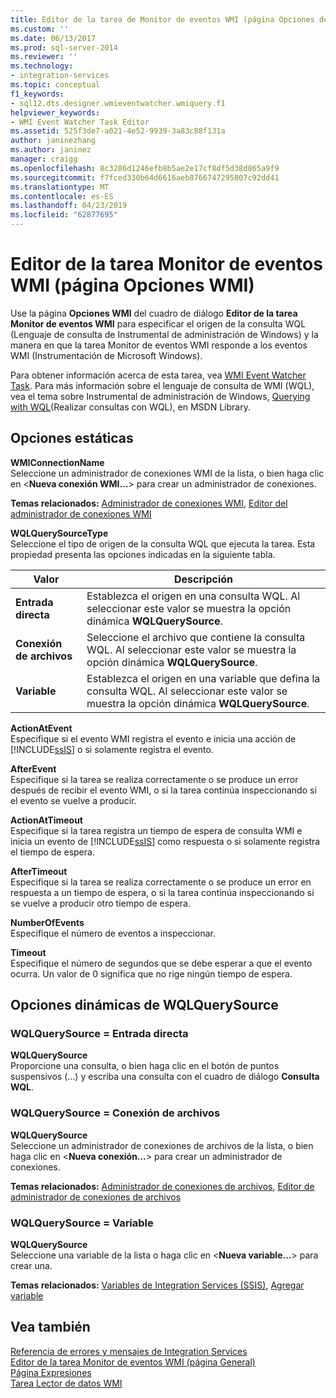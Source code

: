 ```yaml
---
title: Editor de la tarea de Monitor de eventos WMI (página Opciones de WMI) | Microsoft Docs
ms.custom: ''
ms.date: 06/13/2017
ms.prod: sql-server-2014
ms.reviewer: ''
ms.technology:
- integration-services
ms.topic: conceptual
f1_keywords:
- sql12.dts.designer.wmieventwatcher.wmiquery.f1
helpviewer_keywords:
- WMI Event Watcher Task Editor
ms.assetid: 525f3de7-a021-4e52-9939-3a83c88f131a
author: janinezhang
ms.author: janinez
manager: craigg
ms.openlocfilehash: 8c3286d1246efb8b5ae2e17cf8df5d38d865a9f9
ms.sourcegitcommit: f7fced330b64d6616aeb8766747295807c92dd41
ms.translationtype: MT
ms.contentlocale: es-ES
ms.lasthandoff: 04/23/2019
ms.locfileid: "62877695"
---
```

# <a name="wmi-event-watcher-task-editor-wmi-options-page"></a>Editor de la tarea Monitor de eventos WMI (página Opciones WMI)
  Use la página **Opciones WMI** del cuadro de diálogo **Editor de la tarea Monitor de eventos WMI** para especificar el origen de la consulta WQL (Lenguaje de consulta de Instrumental de administración de Windows) y la manera en que la tarea Monitor de eventos WMI responde a los eventos WMI (Instrumentación de Microsoft Windows).  
  
 Para obtener información acerca de esta tarea, vea [WMI Event Watcher Task](control-flow/wmi-event-watcher-task.md). Para más información sobre el lenguaje de consulta de WMI (WQL), vea el tema sobre Instrumental de administración de Windows, [Querying with WQL](https://go.microsoft.com/fwlink/?LinkId=79045)(Realizar consultas con WQL), en MSDN Library.  
  
## <a name="static-options"></a>Opciones estáticas  
 **WMIConnectionName**  
 Seleccione un administrador de conexiones WMI de la lista, o bien haga clic en \<**Nueva conexión WMI…**> para crear un administrador de conexiones.  
  
 **Temas relacionados:** [Administrador de conexiones WMI](connection-manager/wmi-connection-manager.md), [Editor del administrador de conexiones WMI](../../2014/integration-services/wmi-connection-manager-editor.md)  
  
 **WQLQuerySourceType**  
 Seleccione el tipo de origen de la consulta WQL que ejecuta la tarea. Esta propiedad presenta las opciones indicadas en la siguiente tabla.  
  
|Valor|Descripción|  
|-----------|-----------------|  
|**Entrada directa**|Establezca el origen en una consulta WQL. Al seleccionar este valor se muestra la opción dinámica **WQLQuerySource**.|  
|**Conexión de archivos**|Seleccione el archivo que contiene la consulta WQL. Al seleccionar este valor se muestra la opción dinámica **WQLQuerySource**.|  
|**Variable**|Establezca el origen en una variable que defina la consulta WQL. Al seleccionar este valor se muestra la opción dinámica **WQLQuerySource**.|  
  
 **ActionAtEvent**  
 Especifique si el evento WMI registra el evento e inicia una acción de [!INCLUDE[ssIS](../includes/ssis-md.md)] o si solamente registra el evento.  
  
 **AfterEvent**  
 Especifique si la tarea se realiza correctamente o se produce un error después de recibir el evento WMI, o si la tarea continúa inspeccionando si el evento se vuelve a producir.  
  
 **ActionAtTimeout**  
 Especifique si la tarea registra un tiempo de espera de consulta WMI e inicia un evento de [!INCLUDE[ssIS](../includes/ssis-md.md)] como respuesta o si solamente registra el tiempo de espera.  
  
 **AfterTimeout**  
 Especifique si la tarea se realiza correctamente o se produce un error en respuesta a un tiempo de espera, o si la tarea continúa inspeccionando si se vuelve a producir otro tiempo de espera.  
  
 **NumberOfEvents**  
 Especifique el número de eventos a inspeccionar.  
  
 **Timeout**  
 Especifique el número de segundos que se debe esperar a que el evento ocurra. Un valor de 0 significa que no rige ningún tiempo de espera.  
  
## <a name="wqlquerysource-dynamic-options"></a>Opciones dinámicas de WQLQuerySource  
  
### <a name="wqlquerysource--direct-input"></a>WQLQuerySource = Entrada directa  
 **WQLQuerySource**  
 Proporcione una consulta, o bien haga clic en el botón de puntos suspensivos (…) y escriba una consulta con el cuadro de diálogo **Consulta WQL**.  
  
### <a name="wqlquerysource--file-connection"></a>WQLQuerySource = Conexión de archivos  
 **WQLQuerySource**  
 Seleccione un administrador de conexiones de archivos de la lista, o bien haga clic en \<**Nueva conexión…**> para crear un administrador de conexiones.  
  
 **Temas relacionados:** [Administrador de conexiones de archivos](connection-manager/file-connection-manager.md), [Editor de administrador de conexiones de archivos](../../2014/integration-services/file-connection-manager-editor.md)  
  
### <a name="wqlquerysource--variable"></a>WQLQuerySource = Variable  
 **WQLQuerySource**  
 Seleccione una variable de la lista o haga clic en \<**Nueva variable…**> para crear una.  
  
 **Temas relacionados:** [Variables de Integration Services &#40;SSIS&#41;](integration-services-ssis-variables.md), [Agregar variable](../../2014/integration-services/add-variable.md)  
  
## <a name="see-also"></a>Vea también  
 [Referencia de errores y mensajes de Integration Services](../../2014/integration-services/integration-services-error-and-message-reference.md)   
 [Editor de la tarea Monitor de eventos WMI &#40;página General&#41;](general-page-of-integration-services-designers-options.md)   
 [Página Expresiones](expressions/expressions-page.md)   
 [Tarea Lector de datos WMI](control-flow/wmi-data-reader-task.md)  
  
  
